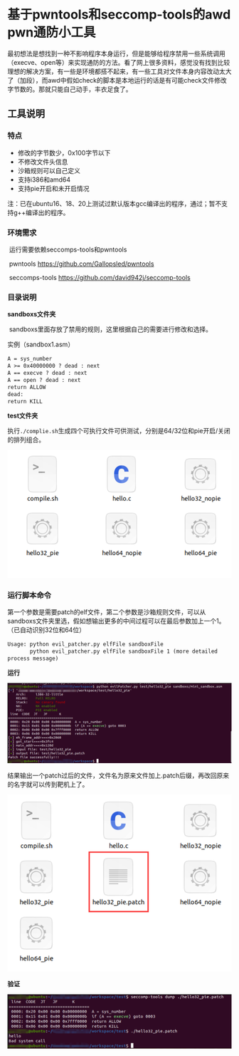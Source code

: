 # 基于pwntools和seccomp-tools的awd pwn通防小工具

​	最初想法是想找到一种不影响程序本身运行，但是能够给程序禁用一些系统调用（execve、open等）来实现通防的方法。看了网上很多资料，感觉没有找到比较理想的解决方案，有一些是环境都搭不起来，有一些工具对文件本身内容改动太大了（加段），而awd中假如check的脚本是本地运行的话是有可能check文件修改字节数的。那就只能自己动手，丰衣足食了。

## 工具说明

### 特点

- 修改的字节数少，0x100字节以下
- 不修改文件头信息
- 沙箱规则可以自己定义
- 支持i386和amd64
- 支持pie开启和未开启情况

注：已在ubuntu16、18、20上测试过默认版本gcc编译出的程序，通过；暂不支持g++编译出的程序。

### 环境需求

​	运行需要依赖seccomps-tools和pwntools

​	pwntools https://github.com/Gallopsled/pwntools

​	seccomps-tools https://github.com/david942j/seccomp-tools

### 目录说明

**sandboxs文件夹**

​	sandboxs里面存放了禁用的规则，这里根据自己的需要进行修改和选择。

实例（sandbox1.asm）

```
A = sys_number
A >= 0x40000000 ? dead : next
A == execve ? dead : next
A == open ? dead : next
return ALLOW
dead:
return KILL
```

**test文件夹**

​	执行`./complie.sh`生成四个可执行文件可供测试，分别是64/32位和pie开启/关闭的排列组合。

![](picture/1.png)

### 运行脚本命令

​	第一个参数是需要patch的elf文件，第二个参数是沙箱规则文件，可以从sandboxs文件夹里选，假如想输出更多的中间过程可以在最后参数加上一个1。（已自动识别32位和64位）

```
Usage: python evil_patcher.py elfFile sandboxFile
       python evil_patcher.py elfFile sandboxFile 1 (more detailed process message)
```

**运行**

![](picture/2.png)

​	结果输出一个patch过后的文件，文件名为原来文件加上.patch后缀，再改回原来的名字就可以传到靶机上了。

![](picture/3.png)

**验证**

![](picture/4.png)


